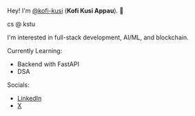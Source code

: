 Hey! I'm [@kofi-kusi](https://github.com/kofi-kusi) (**Kofi Kusi Appau**). 👋

cs @ kstu

I'm interested in full-stack development, AI/ML, and blockchain.

Currently Learning:
- Backend with FastAPI
- DSA

Socials:
- [LinkedIn](https://www.linkedin.com/in/kofi-kusi)
- [X](https://www.x.com/_kofi_kusi)




